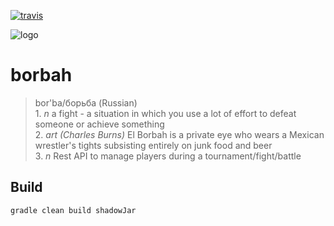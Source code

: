 [![travis](https://travis-ci.org/Amuerte/borbah.svg?branch=master)](https://travis-ci.org/Amuerte/borbah)

![logo](http://www.thrillingdetective.com/images/borbah.jpg)

borbah
======

> bor'ba/борьба (Russian)  
>     1. *n* a fight - a situation in which you use a lot of effort to defeat someone or achieve something  
>     2. *art (Charles Burns)* El Borbah is a private eye who wears a Mexican wrestler's tights subsisting entirely on junk food and beer  
>     3. *n* Rest API to manage players during a tournament/fight/battle

## Build

```bash
gradle clean build shadowJar
```
